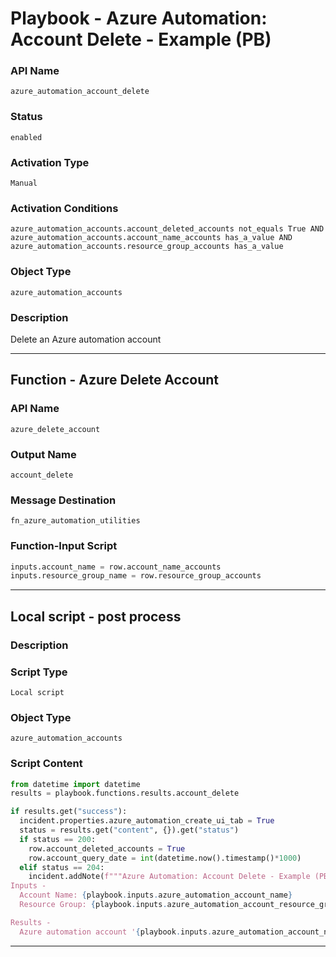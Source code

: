 <!--
    DO NOT MANUALLY EDIT THIS FILE
    THIS FILE IS AUTOMATICALLY GENERATED WITH resilient-sdk codegen
    Generated with resilient-sdk v51.0.0.1.486
-->

# Playbook - Azure Automation: Account Delete - Example (PB)

### API Name
`azure_automation_account_delete`

### Status
`enabled`

### Activation Type
`Manual`

### Activation Conditions
`azure_automation_accounts.account_deleted_accounts not_equals True AND azure_automation_accounts.account_name_accounts has_a_value AND azure_automation_accounts.resource_group_accounts has_a_value`

### Object Type
`azure_automation_accounts`

### Description
Delete an Azure automation account


---
## Function - Azure Delete Account

### API Name
`azure_delete_account`

### Output Name
`account_delete`

### Message Destination
`fn_azure_automation_utilities`

### Function-Input Script
```python
inputs.account_name = row.account_name_accounts
inputs.resource_group_name = row.resource_group_accounts
```

---

## Local script - post process

### Description


### Script Type
`Local script`

### Object Type
`azure_automation_accounts`

### Script Content
```python
from datetime import datetime
results = playbook.functions.results.account_delete

if results.get("success"):
  incident.properties.azure_automation_create_ui_tab = True
  status = results.get("content", {}).get("status")
  if status == 200:
    row.account_deleted_accounts = True
    row.account_query_date = int(datetime.now().timestamp()*1000)
  elif status == 204:
    incident.addNote(f"""Azure Automation: Account Delete - Example (PB)
Inputs -
  Account Name: {playbook.inputs.azure_automation_account_name}
  Resource Group: {playbook.inputs.azure_automation_account_resource_group}

Results -
  Azure automation account '{playbook.inputs.azure_automation_account_name}' not found.""")
```

---

